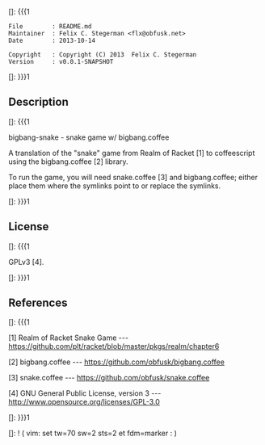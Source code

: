 []: {{{1

    File        : README.md
    Maintainer  : Felix C. Stegerman <flx@obfusk.net>
    Date        : 2013-10-14

    Copyright   : Copyright (C) 2013  Felix C. Stegerman
    Version     : v0.0.1-SNAPSHOT

[]: }}}1

## Description
[]: {{{1

  bigbang-snake - snake game w/ bigbang.coffee

  A translation of the "snake" game from Realm of Racket [1] to
  coffeescript using the bigbang.coffee [2] library.

  To run the game, you will need snake.coffee [3] and bigbang.coffee;
  either place them where the symlinks point to or replace the
  symlinks.

[]: }}}1

## License
[]: {{{1

  GPLv3 [4].

[]: }}}1

## References
[]: {{{1

  [1] Realm of Racket Snake Game
  --- https://github.com/plt/racket/blob/master/pkgs/realm/chapter6

  [2] bigbang.coffee
  --- https://github.com/obfusk/bigbang.coffee

  [3] snake.coffee
  --- https://github.com/obfusk/snake.coffee

  [4] GNU General Public License, version 3
  --- http://www.opensource.org/licenses/GPL-3.0

[]: }}}1

[]: ! ( vim: set tw=70 sw=2 sts=2 et fdm=marker : )
